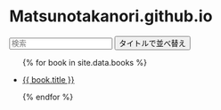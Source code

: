 <script src="https://cdn.jsdelivr.net/npm/tify@0.27.0/dist/tify.js"></script>
<script src="https://cdnjs.cloudflare.com/ajax/libs/list.js/2.3.1/list.min.js"></script>
<link rel="stylesheet" href="https://cdn.jsdelivr.net/npm/tify@0.27.0/dist/tify.css">

# Matsunotakanori.github.io

<div id="books">
  <input class="search" placeholder="検索" />
  <button class="sort" data-sort="title">
    タイトルで並べ替え
  </button>
  <ul class="list">
    <!-- _data フォルダの books.csv からデータを取り出す -->
    {% for book in site.data.books %}
      <li>
        <!-- books.csv の title 列、 url 列をリンク先に設定 -->
        <p class="title"><a href="{{ book.url }}">{{ book.title }}</a></p>
      </li>
    {% endfor %}
  </ul>
</div>
<script>
var options = {
    valueNames: [ 'title' ]
};

var userList = new List('books', options);
</script>

